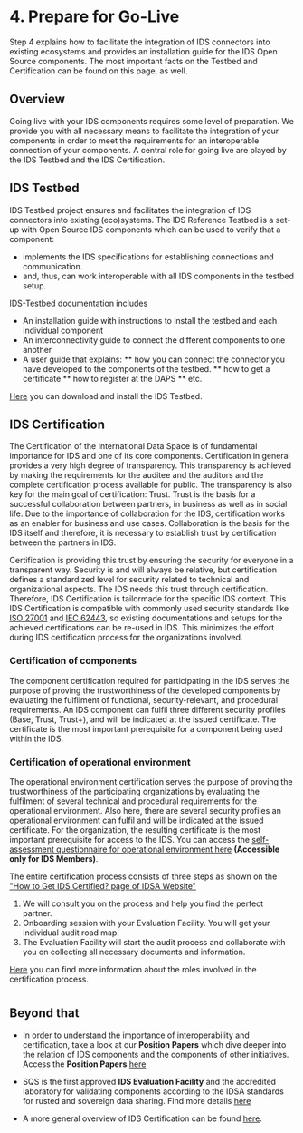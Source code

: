 # 4. Prepare for Go-Live
Step 4 explains how to facilitate the integration of IDS connectors into existing ecosystems and provides an installation guide for the IDS Open Source components. The most important facts on the Testbed and Certification can be found on this page, as well.

## Overview
Going live with your IDS components requires some level of preparation. We provide you with all necessary means to facilitate the integration of your components in order to meet the requirements for an interoperable connection of your components. A central role for going live are played by the IDS Testbed and the IDS Certification.

## IDS Testbed
IDS Testbed project ensures and facilitates the integration of IDS connectors into existing (eco)systems.
The IDS Reference Testbed is a set-up with Open Source IDS components which can be used to verify that a component:
* implements the IDS specifications for establishing connections and communication.
* and, thus, can work interoperable with all IDS components in the testbed setup.

IDS-Testbed documentation includes
* An installation guide with instructions to install the testbed and each individual component
* An interconnectivity guide to connect the different components to one another
* A user guide that explains:
** how you can connect the connector you have developed to the components of the testbed.
** how to get a certificate
** how to register at the DAPS
** etc.

[Here](https://github.com/International-Data-Spaces-Association/IDS-testbed) you can download and install the IDS Testbed.
 
## IDS Certification

The Certification of the International Data Space is of fundamental importance for IDS and one of its core components. Certification in general provides a very high degree of transparency. This transparency is achieved by making the requirements for the auditee and the auditors and the complete certification process available for public. The transparency is also key for the main goal of certification: Trust. Trust is the basis for a successful collaboration between partners, in business as well as in social life. Due to the importance of collaboration for the IDS, certification works as an enabler for business and use cases. Collaboration is the basis for the IDS itself and therefore, it is necessary to establish trust by certification between the partners in IDS.

Certification is providing this trust by ensuring the security for everyone in a transparent way. Security is and will always be relative, but certification defines a standardized level for security related to technical and organizational aspects. The IDS needs this trust through certification. Therefore, IDS Certification is tailormade for
the specific IDS context. This IDS Certification is compatible with commonly used security standards like [ISO 27001](https://en.wikipedia.org/wiki/ISO/IEC_27001) and [IEC 62443](https://en.wikipedia.org/wiki/IEC_62443), so existing documentations and setups for the achieved certifications can be re-used in IDS. This minimizes the effort during IDS certification process for the organizations involved.

### Certification of components
The component certification required for participating in the IDS serves the purpose of proving the trustworthiness of the developed components by evaluating the fulfilment of functional, security-relevant, and procedural requirements. An IDS component can fulfil three different security profiles (Base, Trust, Trust+), and will be indicated at the issued certificate. The certificate is the most important prerequisite for a component being used within the IDS.

### Certification of operational environment
The operational environment certification serves the purpose of proving the trustworthiness of the participating organizations by evaluating the fulfilment of several technical and procedural requirements for the operational environment. Also here, there are several security profiles an operational environment can fulfil and will be indicated at the issued certificate. For the organization, the resulting certificate is the most important prerequisite for access to the IDS. You can access the [self-assessment questionnaire for operational environment here](https://industrialdataspace.jiveon.com/docs/DOC-4292) **(Accessible only for IDS Members)**.

The entire certification process consists of three steps as shown on the ["How to Get IDS Certified? page of IDSA Website"](https://internationaldataspaces.org/use/certification/)

1. We will consult you on the process and help you find the perfect partner.
2. Onboarding session with your Evaluation Facility. You will get your individual audit road map.
3. The Evaluation Facility will start the audit process and collaborate with you on collecting all necessary documents and information.

[Here](Roles-in-Certification.md) you can find more information about the roles involved in the certification process. 
#

## Beyond that
* In order to understand the importance of interoperability and certification, take a look at our **Position Papers** which dive deeper into the relation of IDS components and the components of other initiatives. Access the **Position Papers** [here](https://internationaldataspaces.org/publications/position-papers/)

* SQS is the first approved **IDS Evaluation Facility** and the accredited laboratory for validating components according to the IDSA standards for rusted and sovereign data sharing. Find more details [here](https://www.sqs.es/qaas/?lang=en#q-idsa)

* A more general overview of IDS Certification can be found [here](https://internationaldataspaces.org/offers/certification/).

